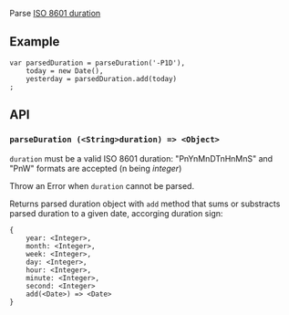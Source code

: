 Parse [ISO 8601 duration](https://en.wikipedia.org/wiki/ISO_8601#Durations)

## Example
```
var parsedDuration = parseDuration('-P1D'),
	today = new Date(),
	yesterday = parsedDuration.add(today)
;
```

## API

### `parseDuration (<String>duration) => <Object>`

`duration` must be a valid ISO 8601 duration: "PnYnMnDTnHnMnS" and "PnW" formats are accepted (n being *integer*)

Throw an Error when `duration` cannot be parsed.

Returns parsed duration object with `add` method that sums or substracts parsed duration to a given date, accorging duration sign:
```
{
	year: <Integer>,
	month: <Integer>,
	week: <Integer>,
	day: <Integer>,
	hour: <Integer>,
	minute: <Integer>,
	second: <Integer>
	add(<Date>) => <Date>
}
```
